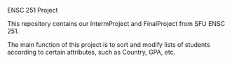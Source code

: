 ENSC 251 Project

This repository contains our IntermProject and FinalProject from SFU ENSC 251.

The main function of this project is to sort and modify lists of students according to certain attributes, such as Country, GPA, etc.
